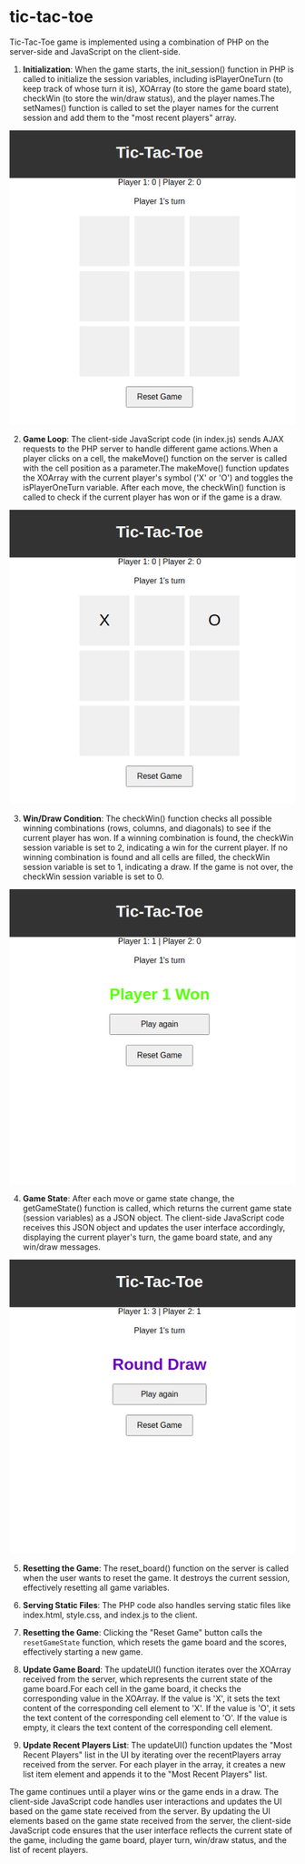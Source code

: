 # tic-tac-toe
Tic-Tac-Toe game is implemented using a combination of PHP on the server-side and JavaScript on the client-side.

1. **Initialization**: When the game starts, the init_session() function in PHP is called to initialize the session variables, including isPlayerOneTurn (to keep track of whose turn it is), XOArray (to store the game board state), checkWin (to store the win/draw status), and the player names.The setNames() function is called to set the player names for the current session and add them to the "most recent players" array.

![alt text](docs/images/Initialize.png)


2. **Game Loop**: The client-side JavaScript code (in index.js) sends AJAX requests to the PHP server to handle different game actions.When a player clicks on a cell, the makeMove() function on the server is called with the cell position as a parameter.The makeMove() function updates the XOArray with the current player's symbol ('X' or 'O') and toggles the isPlayerOneTurn variable. After each move, the checkWin() function is called to check if the current player has won or if the game is a draw.

![alt text](docs/images/Gameplay.png)


3. **Win/Draw Condition**: The checkWin() function checks all possible winning combinations (rows, columns, and diagonals) to see if the current player has won. If a winning combination is found, the checkWin session variable is set to 2, indicating a win for the current player. If no winning combination is found and all cells are filled, the checkWin session variable is set to 1, indicating a draw. If the game is not over, the 
checkWin session variable is set to 0.

![alt text](docs/images/Win.png)


4. **Game State**: After each move or game state change, the getGameState() function is called, which returns the current game state (session variables) as a JSON object. The client-side JavaScript code receives this JSON object and updates the user interface accordingly, displaying the current player's turn, the game board state, and any win/draw messages.

![alt text](docs/images/Draw.png)


5. **Resetting the Game**: The reset_board() function on the server is called when the user wants to reset the game. It destroys the current session, effectively resetting all game variables.
   
6. **Serving Static Files**: The PHP code also handles serving static files like index.html, style.css, and index.js to the client.

8. **Resetting the Game**: Clicking the "Reset Game" button calls the `resetGameState` function, which resets the game board and the scores, effectively starting a new game.

9. **Update Game Board**: The updateUI() function iterates over the XOArray received from the server, which represents the current state of the game board.For each cell in the game board, it checks the corresponding value in the XOArray. If the value is 'X', it sets the text content of the corresponding cell element to 'X'. If the value is 'O', it sets the text content of the corresponding cell element to 'O'. If the value is empty, it clears the text content of the corresponding cell element.

10. **Update Recent Players List**: The updateUI() function updates the "Most Recent Players" list in the UI by iterating over the recentPlayers array received from the server. For each player in the array, it creates a new list item element and appends it to the "Most Recent Players" list.


The game continues until a player wins or the game ends in a draw. The client-side JavaScript code handles user interactions and updates the UI based on the game state received from the server.
By updating the UI elements based on the game state received from the server, the client-side JavaScript code ensures that the user interface reflects the current state of the game, including the game board, player turn, win/draw status, and the list of recent players.
